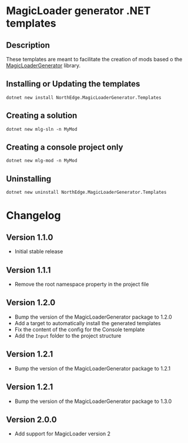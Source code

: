 # MagicLoader generator .NET templates

## Description
These templates are meant to facilitate the creation of mods based o the [MagicLoaderGenerator](https://github.com/North-Edge/MagicLoaderGenerator) library.

## Installing or Updating the templates
`dotnet new install NorthEdge.MagicLoaderGenerator.Templates`

## Creating a solution
`dotnet new mlg-sln -n MyMod`

## Creating a console project only
`dotnet new mlg-mod -n MyMod`

## Uninstalling
`dotnet new uninstall NorthEdge.MagicLoaderGenerator.Templates`

# Changelog
## Version 1.1.0
- Initial stable release
## Version 1.1.1
- Remove the root namespace property in the project file
## Version 1.2.0
- Bump the version of the MagicLoaderGenerator package to 1.2.0
- Add a target to automatically install the generated templates
- Fix the content of the config for the Console template
- Add the `Input` folder to the project structure 
## Version 1.2.1
- Bump the version of the MagicLoaderGenerator package to 1.2.1
## Version 1.2.1
- Bump the version of the MagicLoaderGenerator package to 1.3.0
## Version 2.0.0
- Add support for MagicLoader version 2
